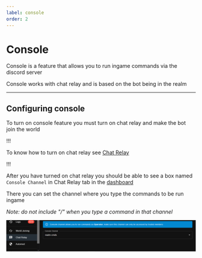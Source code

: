 ```yaml
---
label: console
order: 2
---
```


# Console 
Console is a feature that allows you to run ingame commands via the discord server 

Console works with chat relay and is based on the bot being in the realm 

---

## Configuring console 
 To turn on console feature you must turn on chat relay and make the bot join the world 
 
 !!!
 
 To know how to turn on chat relay see [Chat Relay](chatrelay.md)
 
 !!!
 
 After you have turned on chat relay you should be able to see a box named `Console Channel` in Chat Relay tab in the [dashboard](https://realmbot.dev)
 
 There you can set the channel where you type the commands to be run ingame 
 
 *Note: do not include "/" when you type a command in that channel*
 
 ![](/images/console.png)
